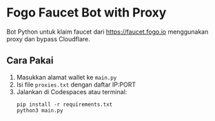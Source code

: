 # Fogo Faucet Bot with Proxy

Bot Python untuk klaim faucet dari https://faucet.fogo.io menggunakan proxy dan bypass Cloudflare.

## Cara Pakai

1. Masukkan alamat wallet ke `main.py`
2. Isi file `proxies.txt` dengan daftar IP:PORT
3. Jalankan di Codespaces atau terminal:
   ```
   pip install -r requirements.txt
   python3 main.py
   ```
